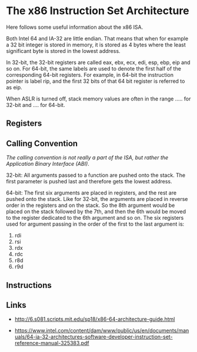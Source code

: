 # The x86 Instruction Set Architecture
Here follows some useful information about the x86 ISA.

Both Intel 64 and IA-32 are little endian. That means that when for example a 32 bit integer is stored in memory, it is stored as 4 bytes where the least significant byte is stored in the lowest address.

In 32-bit, the 32-bit registers are called eax, ebx, ecx, edi, esp, ebp, eip and so on. For 64-bit, the same labels are used to denote the first half of the corresponding 64-bit registers. For example, in 64-bit the instruction pointer is label rip, and the first 32 bits of that 64 bit register is referred to as eip.

When ASLR is turned off, stack memory values are often in the range ..... for 32-bit and .... for 64-bit.

## Registers


## Calling Convention
_The calling convention is not really a part of the ISA, but rather the Application Binary Interface (ABI)_.

32-bit:
All arguments passed to a function are pushed onto the stack. The first parameter is pushed last and therefore gets the lowest address.

64-bit:
The first six arguments are placed in registers, and the rest are pushed onto the stack. Like for 32-bit, the arguments are placed in reverse order in the registers and on the stack. So the 8th argument would be placed on the stack followed by the 7th, and then the 6th would be moved to the register dedicated to the 6th argument and so on. The six registers used for argument passing in the order of the first to the last argument is:
1. rdi
2. rsi
3. rdx
4. rdc
5. r8d
6. r9d


## Instructions

## Links

* http://6.s081.scripts.mit.edu/sp18/x86-64-architecture-guide.html

* https://www.intel.com/content/dam/www/public/us/en/documents/manuals/64-ia-32-architectures-software-developer-instruction-set-reference-manual-325383.pdf
